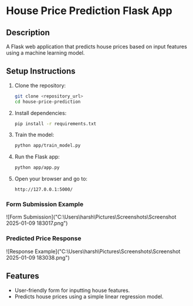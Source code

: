 # House Price Prediction Flask App

## Description
A Flask web application that predicts house prices based on input features using a machine learning model.

## Setup Instructions

1. Clone the repository:
   ```bash
   git clone <repository_url>
   cd house-price-prediction
   ```

2. Install dependencies:
   ```bash
   pip install -r requirements.txt
   ```

3. Train the model:
   ```bash
   python app/train_model.py
   ```

4. Run the Flask app:
   ```bash
   python app/app.py
   ```

5. Open your browser and go to:
   ```
   http://127.0.0.1:5000/
   ```

### Form Submission Example
![Form Submission]("C:\Users\harsh\Pictures\Screenshots\Screenshot 2025-01-09 183017.png")

### Predicted Price Response
![Response Example]("C:\Users\harsh\Pictures\Screenshots\Screenshot 2025-01-09 183038.png")

## Features
- User-friendly form for inputting house features.
- Predicts house prices using a simple linear regression model.
